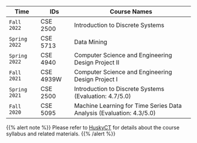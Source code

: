 

| Time         |  IDs          | Course Names                  |
| ------------------| ------------------- |--------------------------------- |
| `Fall 2022`     | CSE 2500    | Introduction to Discrete Systems       |
|`Spring 2022` |  CSE 5713 | Data Mining |
|`Spring 2022` |  CSE 4940  | Computer Science and Engineering Design Project II |
|`Fall 2021` |  CSE 4939W  | Computer Science and Engineering Design Project I |
| `Spring 2021`     | CSE 2500    | Introduction to Discrete Systems    (Evaluation: 4.7/5.0)         |
| `Fall 2020`       | CSE 5095    | Machine Learning for Time Series Data Analysis (Evaluation: 4.3/5.0) |


{{% alert note %}}
Please refer to [HuskyCT](https://huskyct.uconn.edu/) for details about the course syllabus and related materials.
{{% /alert %}}
